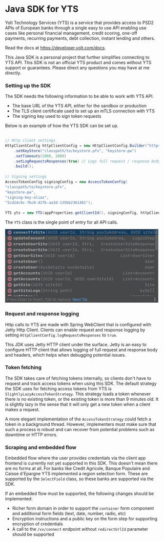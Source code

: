 # Java SDK for YTS

Yolt Technology Services (YTS) is a service that provides access to PSD2 APIs of European banks through a single easy to use
API enabling use cases like personal financial management, credit scoring, one-off payments, recurring payments, 
debt collection, instant lending and others.

Read the docs at https://developer.yolt.com/docs. 

This Java SDK is a personal project that further simplifies connecting to YTS API. 
This SDK is not an official YTS product and comes without YTS support or guarantees. 
Please direct any questions you may have at me directly.

### Setting up the SDK
The SDK needs the following information to be able to work with YTS API.

- The base URL of the YTS API, either for the sandbox or production
- The TLS client certificate used to set up an mTLS connection with YTS
- The signing key used to sign token requests

Below is an example of how the YTS SDK can be set up.

```java

// Http client settings
HttpClientConfig httpClientConfig = new HttpClientConfig.Builder("https://api.sandbox.yolt.io")
    .setKeyStore("classpath/to/keystore.pfx", "keystore-pw")
    .setTimeouts(2000, 2000)
    .setLogRequestsResponses(true) // Logs full request / response body and headers
    .build();

// Signing settings
AccessTokenConfig signingConfig = new AccessTokenConfig(
"classpath/to/keystore.pfx",
"keystore-pw",
"signing-key-alias",
"5cd24c9c-7bc0-42fb-aa3d-135bb2361481");

YTS yts = new YTS(appProperties.getClientId(), signingConfig, httpClientConfig);

```
The `YTS` class is the single point of entry for all API calls. 

![YTS Methods](methods.png)


### Request and response logging
Http calls to YTS are made with Spring WebClient that is configured with Jetty Http Client.
Clients can enable request and response logging by setting `HttpClientConfig.logRequestsResponses` to `true`.

This JDK uses Jetty HTTP client under the surface. Jetty is an easy to configure HTTP client that allows logging of full
request and response body and headers, which helps when debugging potential issues.

### Token fetching
The SDK takes care of fetching tokens internally, so clients don't have to request and track access tokens when using 
this SDK. The default strategy the SDK uses for fetching access tokens from YTS is `SlightlyLazyAccessTokenStrategy`. 
This strategy loads a token whenever there is no existing token, or the existing token is more than 9 minutes old. 
It is slightly lazy in the sense that it will only get a new token when a client makes a request.

A more elegant implementation of the `AccessTokenStrategy` could fetch a token in a background thread. However, implementers
must make sure that such a process is robust and can recover from potential problems such as downtime or HTTP errors.

### Scraping and embedded flow
Embedded flow where the user provides credentials via the client app frontend is currently not yet supported in this SDK. 
This doesn't mean there are no forms at all. For banks like Credit Agricole, Banque Populaire and Caisse d'Epargne YTS 
implemented a region selection form. These are supported by the `SelectField` class, so these banks are supported
via the SDK.

If an embedded flow must be supported, the following changes should be implemented:
- Richer form domain in order to support the `container` form component and additional form fields (text, date, number, radio, etc)
- Encryption instructions and a public key on the form step for supporting encryption of credentials
- A call to the `/vx/connect` endpoint without `redirectUrlId` parameter should be supported






